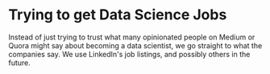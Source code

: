 # Trying to get Data Science Jobs
Instead of just trying to trust what many opinionated people on Medium or Quora might say about becoming a data scientist, we go straight to what the companies say. We use LinkedIn's job listings, and possibly others in the future.
